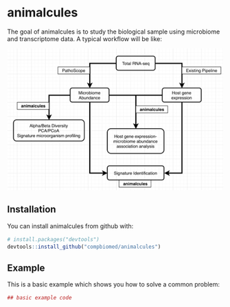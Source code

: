 # animalcules

The goal of animalcules is to study the biological sample using microbiome and transcriptome data. A typical workflow will be like:

![total RNA-seq based host-microbes analysis](others/workflow.png)

## Installation

You can install animalcules from github with:


``` r
# install.packages("devtools")
devtools::install_github("compbiomed/animalcules")
```

## Example

This is a basic example which shows you how to solve a common problem:

``` r
## basic example code
```
